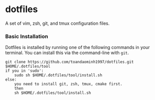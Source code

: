 # dotfiles
A set of vim, zsh, git, and tmux configuration files.

### Basic Installation

Dotfiles is installed by running one of the following commands in your terminal. You can install this via the command-line with `git`.
```git
git clone https://github.com/toandaominh1997/dotfiles.git $HOME/.dotfiles/tool
if you in 'sudo':
    sudo sh $HOME/.dotfiles/tool/install.sh
else:
    you need to install git, zsh, tmux, cmake first.
    then
    sh $HOME/.dotfiles/tool/install.sh
```
